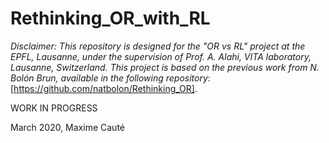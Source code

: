 # Rethinking_OR_with_RL

*Disclaimer: This repository is designed for the "OR vs RL" project at the EPFL, Lausanne, under the supervision of Prof. A. Alahi, VITA laboratory, Lausanne, Switzerland. This project is based on the previous work from N. Bolón Brun, available in the following repository*: [https://github.com/natbolon/Rethinking_OR].

WORK IN PROGRESS

March 2020,
Maxime Cauté
